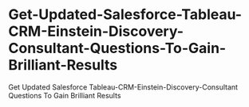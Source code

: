 # Get-Updated-Salesforce-Tableau-CRM-Einstein-Discovery-Consultant-Questions-To-Gain-Brilliant-Results
Get Updated Salesforce Tableau-CRM-Einstein-Discovery-Consultant Questions To Gain Brilliant Results
